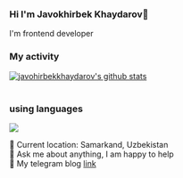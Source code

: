 ### Hi I'm Javokhirbek Khaydarov👋

I'm frontend developer <br/>
### My activity 
[![javohirbekkhaydarov's github stats](https://github-readme-stats.vercel.app/api?username=javohirbekkhaydarov&show_icons=true&theme=react)](https://github.com/javohirbekkhaydarov/github-readme-stats) <br/><br/>

### using languages
![](https://github-readme-stats.vercel.app/api/top-langs/?username=javohirbekkhaydarov&show_icons=true&theme=react)

📍   Current location: Samarkand, Uzbekistan  </br>
📝  Ask me about anything, I am happy to help </br>
📨  My telegram blog <a href="https://t.me/javohirbek_frontEnd">link</a>
